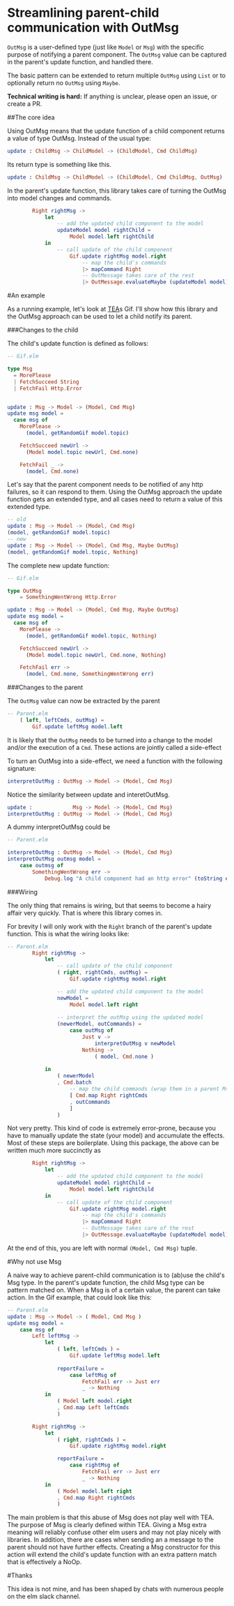Streamlining parent-child communication with OutMsg
===================================================

`OutMsg` is a user-defined type (just like `Model` or `Msg`) with the specific purpose of notifying a parent 
component. The `OutMsg` value can be captured in the parent's update function, and handled there. 

The basic pattern
can be extended to return multiple `OutMsg` using `List` or to optionally return no `OutMsg` using `Maybe`.

**Technical writing is hard:** If anything is unclear, please open an issue, or create a PR.

##The core idea

Using OutMsg means that the update function of a child component returns a value of type OutMsg. Instead of the 
usual type:

```elm
update : ChildMsg -> ChildModel -> (ChildModel, Cmd ChildMsg)
```

Its return type is something like this. 

```elm
update : ChildMsg -> ChildModel -> (ChildModel, Cmd ChildMsg, OutMsg)
```

In the parent's update function, this library takes care of turning the OutMsg into model changes and commands. 

```elm
        Right rightMsg ->
            let
                -- add the updated child component to the model
                updateModel model rightChild = 
                    Model model.left rightChild
            in 
                -- call update of the child component
                    Gif.update rightMsg model.right
                        -- map the child's commands
                        |> mapCommand Right 
                        -- OutMessage takes care of the rest
                        |> OutMessage.evaluateMaybe (updateModel model) interpretOutMsg
```

#An example

As a running example, let's look at [TEA](https://github.com/evancz/elm-architecture-tutorial/tree/master/nesting)s Gif. 
I'll show how this library and the OutMsg approach can be used to let a child notify its parent.

###Changes to the child

The child's update function is defined as follows:
```elm
-- Gif.elm 

type Msg
  = MorePlease
  | FetchSucceed String
  | FetchFail Http.Error


update : Msg -> Model -> (Model, Cmd Msg)
update msg model =
  case msg of
    MorePlease ->
      (model, getRandomGif model.topic)

    FetchSucceed newUrl ->
      (Model model.topic newUrl, Cmd.none)

    FetchFail _ ->
      (model, Cmd.none)
```

Let's say that the parent component needs to be notified of any http failures, so it can respond to them. Using the OutMsg approach
the update function gets an extended type, and all cases need to return a value of this extended type.
```elm
-- old 
update : Msg -> Model -> (Model, Cmd Msg)
(model, getRandomGif model.topic)
-- new
update : Msg -> Model -> (Model, Cmd Msg, Maybe OutMsg)
(model, getRandomGif model.topic, Nothing)
```

The complete new update function:    

```elm
-- Gif.elm 

type OutMsg 
    = SomethingWentWrong Http.Error 

update : Msg -> Model -> (Model, Cmd Msg, Maybe OutMsg)
update msg model =
  case msg of
    MorePlease ->
      (model, getRandomGif model.topic, Nothing)

    FetchSucceed newUrl ->
      (Model model.topic newUrl, Cmd.none, Nothing)

    FetchFail err ->
      (model, Cmd.none, SomethingWentWrong err)
```

###Changes to the parent

The `OutMsg` value can now be extracted by the parent

```elm
-- Parent.elm
    ( left, leftCmds, outMsg) = 
        Gif.update leftMsg model.left
```

It is likely that the `OutMsg` needs to be turned into 
a change to the model and/or the execution of a `Cmd`. 
These actions are jointly called a side-effect

To turn an OutMsg into a side-effect, we need a function with 
the following signature:
```elm
interpretOutMsg : OutMsg -> Model -> (Model, Cmd Msg)
```

Notice the similarity between update and interetOutMsg.
```elm
update :             Msg -> Model -> (Model, Cmd Msg)
interpretOutMsg : OutMsg -> Model -> (Model, Cmd Msg)
```

A dummy interpretOutMsg could be 

```elm 
-- Parent.elm 

interpretOutMsg : OutMsg -> Model -> (Model, Cmd Msg) 
interpretOutMsg outmsg model = 
    case outmsg of 
        SomethingWentWrong err -> 
            Debug.log "A child component had an http error" (toString err) 
```


###Wiring

The only thing that remains is wiring, but that seems to become a hairy affair very quickly. That is where this 
library comes in.

For brevity I will only work with the `Right` branch of the parent's update function. 
This is what the wiring looks like:
```elm
-- Parent.elm 
        Right rightMsg ->
            let
                -- call update of the child component
                ( right, rightCmds, outMsg) =
                    Gif.update rightMsg model.right

                -- add the updated child component to the model
                newModel = 
                    Model model.left right 
    
                -- interpret the outMsg using the updated model
                (newerModel, outCommands) = 
                    case outMsg of 
                        Just v -> 
                            interpretOutMsg v newModel
                        Nothing -> 
                            ( model, Cmd.none )
    
            in
                ( newerModel 
                , Cmd.batch 
                    -- map the child commands (wrap them in a parent Msg)
                    [ Cmd.map Right rightCmds
                    , outCommands
                    ] 
                )
```

Not very pretty. This kind of code is extremely error-prone, because you have to manually update the state (your model) and accumulate the 
effects. Most of these steps are boilerplate. Using this package, the above can be written much more succinctly as 

```elm
        Right rightMsg ->
            let
                -- add the updated child component to the model
                updateModel model rightChild = 
                    Model model.left rightChild
            in 
                -- call update of the child component
                    Gif.update rightMsg model.right
                        -- map the child's commands
                        |> mapCommand Right 
                        -- OutMessage takes care of the rest
                        |> OutMessage.evaluateMaybe (updateModel model) interpretOutMsg
```

At the end of this, you are left with normal `(Model, Cmd Msg)` tuple. 

#<a name="why-not-use-msg">Why not use Msg</a>

A naive way to achieve parent-child communication is to (ab)use the child's Msg type. In the parent's update function, 
the child Msg type can be pattern matched on. When a Msg is of a certain value, the parent can take action. In the Gif example, that
could look like this: 

```elm
-- Parent.elm
update : Msg -> Model -> ( Model, Cmd Msg )
update msg model =
    case msg of
        Left leftMsg ->
            let
                ( left, leftCmds ) =
                    Gif.update leftMsg model.left
                
                reportFailure = 
                    case leftMsg of 
                        FetchFail err -> Just err
                        _ -> Nothing
            in
                ( Model left model.right
                , Cmd.map Left leftCmds
                )

        Right rightMsg ->
            let
                ( right, rightCmds ) =
                    Gif.update rightMsg model.right

                reportFailure = 
                    case rightMsg of 
                        FetchFail err -> Just err
                        _ -> Nothing
            in
                ( Model model.left right
                , Cmd.map Right rightCmds
                )
```

The main problem is that this abuse of Msg does not play well with TEA. 
The purpose of Msg is clearly defined within TEA. 
Giving a Msg extra meaning will reliably confuse other elm users and may not play nicely with libraries. 
In addition, there are cases when sending an a message to the parent should not have further effects. Creating a Msg constructor for
this action will extend the child's update function with an extra pattern match that is effectively a NoOp. 



#Thanks 

This idea is not mine, and has been shaped by chats with numerous people on the elm slack channel. 



